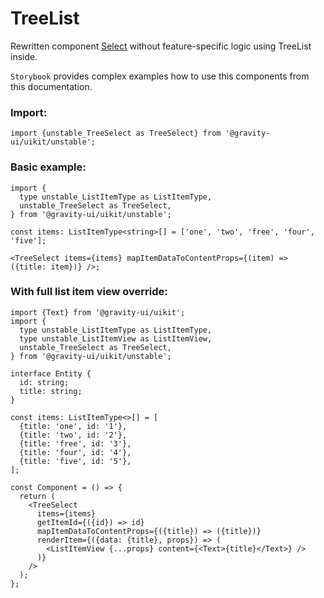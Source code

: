 # TreeList

Rewritten component [Select](https://preview.gravity-ui.com/uikit/?path=/docs/components-inputs-select--docs) without feature-specific logic using TreeList inside.

`Storybook` provides complex examples how to use this components from this documentation.

### Import:

```tsx
import {unstable_TreeSelect as TreeSelect} from '@gravity-ui/uikit/unstable';
```

### Basic example:

```tsx
import {
  type unstable_ListItemType as ListItemType,
  unstable_TreeSelect as TreeSelect,
} from '@gravity-ui/uikit/unstable';

const items: ListItemType<string>[] = ['one', 'two', 'free', 'four', 'five'];

<TreeSelect items={items} mapItemDataToContentProps={(item) => ({title: item})} />;
```

### With full list item view override:

```tsx
import {Text} from '@gravity-ui/uikit';
import {
  type unstable_ListItemType as ListItemType,
  type unstable_ListItemView as ListItemView,
  unstable_TreeSelect as TreeSelect,
} from '@gravity-ui/uikit/unstable';

interface Entity {
  id: string;
  title: string;
}

const items: ListItemType<>[] = [
  {title: 'one', id: '1'},
  {title: 'two', id: '2'},
  {title: 'free', id: '3'},
  {title: 'four', id: '4'},
  {title: 'five', id: '5'},
];

const Component = () => {
  return (
    <TreeSelect
      items={items}
      getItemId={({id}) => id}
      mapItemDataToContentProps={({title}) => ({title})}
      renderItem={({data: {title}, props}) => (
        <ListItemView {...props} content={<Text>{title}</Text>} />
      )}
    />
  );
};
```
